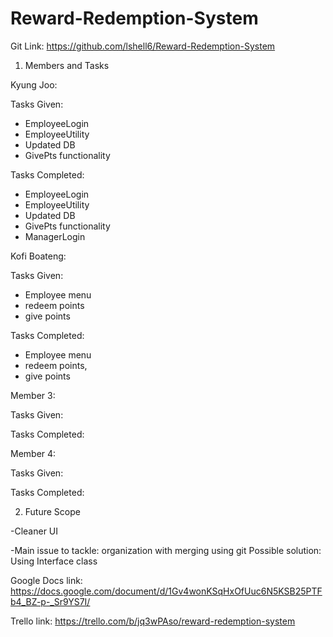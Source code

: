 # Reward-Redemption-System

Git Link: https://github.com/lshell6/Reward-Redemption-System

1. Members and Tasks

Kyung Joo: 

Tasks Given: 
- EmployeeLogin
- EmployeeUtility
- Updated DB
- GivePts functionality

Tasks Completed:
- EmployeeLogin
- EmployeeUtility
- Updated DB
- GivePts functionality
- ManagerLogin

Kofi Boateng: 

Tasks Given: 
- Employee menu
- redeem points
- give points

Tasks Completed: 
- Employee menu
- redeem points,
- give points

Member 3: 

Tasks Given:

Tasks Completed:

Member 4: 

Tasks Given:

Tasks Completed:


2. Future Scope

-Cleaner UI

-Main issue to tackle: organization with merging using git
  Possible solution: Using Interface class


Google Docs link: https://docs.google.com/document/d/1Gv4wonKSqHxOfUuc6N5KSB25PTFb4_BZ-p-_Sr9YS7I/

Trello link: https://trello.com/b/jq3wPAso/reward-redemption-system



